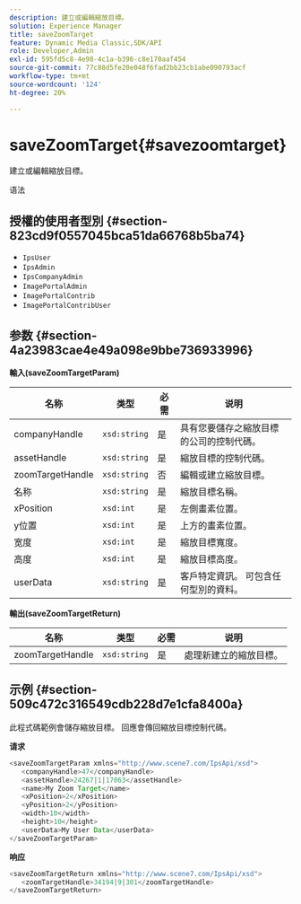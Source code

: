 ```yaml
---
description: 建立或編輯縮放目標。
solution: Experience Manager
title: saveZoomTarget
feature: Dynamic Media Classic,SDK/API
role: Developer,Admin
exl-id: 595fd5c8-4e98-4c1a-b396-c8e170aaf454
source-git-commit: 77c88d5fe20e048f6fad2bb23cb1abe090793acf
workflow-type: tm+mt
source-wordcount: '124'
ht-degree: 20%

---
```


# saveZoomTarget{#savezoomtarget}

建立或編輯縮放目標。

语法

## 授權的使用者型別 {#section-823cd9f0557045bca51da66768b5ba74}

* `IpsUser`
* `IpsAdmin`
* `IpsCompanyAdmin`
* `ImagePortalAdmin`
* `ImagePortalContrib`
* `ImagePortalContribUser`

## 参数 {#section-4a23983cae4e49a098e9bbe736933996}

**輸入(saveZoomTargetParam)**

| 名称 | 类型 | 必需 | 说明 |
|---|---|---|---|
| companyHandle | `xsd:string` | 是 | 具有您要儲存之縮放目標的公司的控制代碼。 |
| assetHandle | `xsd:string` | 是 | 縮放目標的控制代碼。 |
| zoomTargetHandle | `xsd:string` | 否 | 編輯或建立縮放目標。 |
| 名称 | `xsd:string` | 是 | 縮放目標名稱。 |
| xPosition | `xsd:int` | 是 | 左側畫素位置。 |
| y位置 | `xsd:int` | 是 | 上方的畫素位置。 |
| 宽度 | `xsd:int` | 是 | 縮放目標寬度。 |
| 高度 | `xsd:int` | 是 | 縮放目標高度。 |
| userData | `xsd:string` | 是 | 客戶特定資訊。 可包含任何型別的資料。 |

**輸出(saveZoomTargetReturn)**

| 名称 | 类型 | 必需 | 说明 |
|---|---|---|---|
| zoomTargetHandle | `xsd:string` | 是 | 處理新建立的縮放目標。 |

## 示例 {#section-509c472c316549cdb228d7e1cfa8400a}

此程式碼範例會儲存縮放目標。 回應會傳回縮放目標控制代碼。

**请求**

```java
<saveZoomTargetParam xmlns="http://www.scene7.com/IpsApi/xsd">
   <companyHandle>47</companyHandle>
   <assetHandle>24267|1|17063</assetHandle>
   <name>My Zoom Target</name>
   <xPosition>2</xPosition>
   <yPosition>2</yPosition>
   <width>10</width>
   <height>10</height>
   <userData>My User Data</userData>
</saveZoomTargetParam>
```

**响应**

```java
<saveZoomTargetReturn xmlns="http://www.scene7.com/IpsApi/xsd">
   <zoomTargetHandle>34194|9|301</zoomTargetHandle>
</saveZoomTargetReturn>
```
